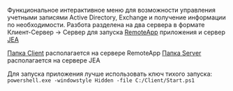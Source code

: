 Функциональное интерактивное меню для возможности управления учетными записями Active Directory, Exchange и получение информации по необходимости.
Разбота разделена на два сервера в формате Клиент-Сервер -> Сервер для запуска [RemoteApp](https://learn.microsoft.com/ru-ru/windows-server/remote/remote-desktop-services/clients/windows) приложения и сервер [JEA](https://learn.microsoft.com/ru-ru/powershell/scripting/learn/remoting/jea/overview?view=powershell-7.3)

[Папка Client](https://github.com/AleksandrMikoshi/PowerShell/tree/main/Manage-Users/Client) располагается на сервере RemoteApp
[Папка Server](https://github.com/AleksandrMikoshi/PowerShell/tree/main/Manage-Users/Server) располагается на сервере JEA

Для запуска приложения лучше использовать ключ тихого запуска:
```powershell.exe -windowstyle Hidden -file C:/Client/Start.ps1```